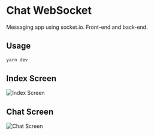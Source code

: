 # Chat WebSocket
Messaging app using socket.io. Front-end and back-end.

## Usage

```bash
yarn dev
```

## Index Screen
![Index Screen](https://i.imgur.com/yeMzI15.png)

## Chat Screen
![Chat Screen](https://i.imgur.com/nQG4s9i.png)
